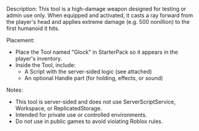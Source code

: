 Description:
This tool is a high-damage weapon designed for testing or admin use only. When equipped and activated, it casts a ray forward from the player's head and applies extreme damage (e.g. 500 nonillion) to the first humanoid it hits.

Placement:
- Place the Tool named "Glock" in StarterPack so it appears in the player's inventory.
- Inside the Tool, include:
  - A Script with the server-sided logic (see attached)
  - An optional Handle part (for holding, effects, or sound)

Notes:
- This tool is server-sided and does not use ServerScriptService, Workspace, or ReplicatedStorage.
- Intended for private use or controlled environments.
- Do not use in public games to avoid violating Roblox rules.
